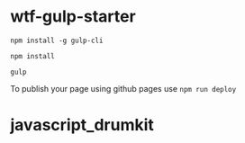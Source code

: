 # wtf-gulp-starter

`npm install -g gulp-cli`

`npm install`

`gulp`

To publish your page using github pages use `npm run deploy`
# javascript_drumkit
